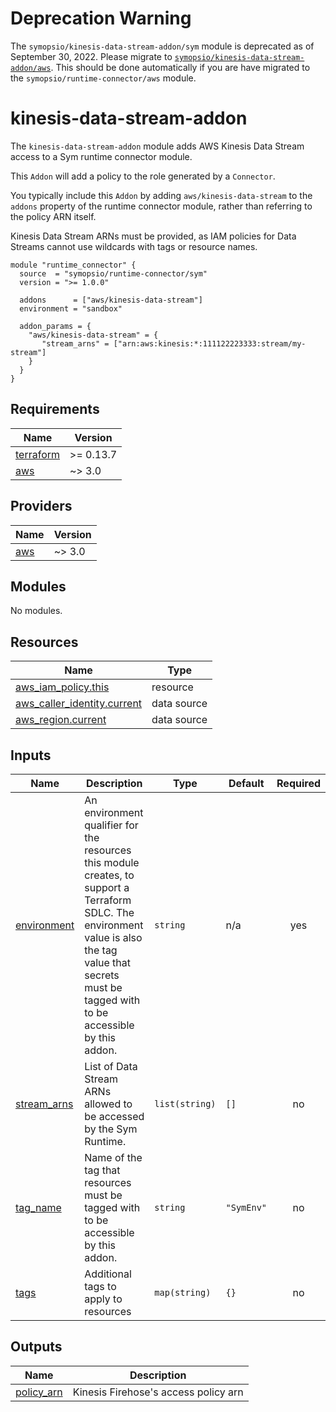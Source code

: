 # Deprecation Warning
The `symopsio/kinesis-data-stream-addon/sym` module is deprecated as of September 30, 2022. Please migrate to [`symopsio/kinesis-data-stream-addon/aws`](https://registry.terraform.io/modules/symopsio/secretsmgr-addon/aws/latest). This should be done automatically if you are have migrated to the `symopsio/runtime-connector/aws` module.

# kinesis-data-stream-addon

The `kinesis-data-stream-addon` module adds AWS Kinesis Data Stream access to a Sym runtime connector module.

This `Addon` will add a policy to the role generated by a `Connector`.

You typically include this `Addon` by adding `aws/kinesis-data-stream` to the  `addons` property of the runtime connector module, rather than referring to the policy ARN itself.

Kinesis Data Stream ARNs must be provided, as IAM policies for Data Streams cannot use wildcards with tags or resource names.

```hcl
module "runtime_connector" {
  source  = "symopsio/runtime-connector/sym"
  version = ">= 1.0.0"

  addons      = ["aws/kinesis-data-stream"]
  environment = "sandbox"

  addon_params = {
    "aws/kinesis-data-stream" = {
       "stream_arns" = ["arn:aws:kinesis:*:111122223333:stream/my-stream"]
    }
  }
}
```

<!-- BEGIN_TF_DOCS -->
## Requirements

| Name | Version |
|------|---------|
| <a name="requirement_terraform"></a> [terraform](#requirement\_terraform) | >= 0.13.7 |
| <a name="requirement_aws"></a> [aws](#requirement\_aws) | ~> 3.0 |

## Providers

| Name | Version |
|------|---------|
| <a name="provider_aws"></a> [aws](#provider\_aws) | ~> 3.0 |

## Modules

No modules.

## Resources

| Name | Type |
|------|------|
| [aws_iam_policy.this](https://registry.terraform.io/providers/hashicorp/aws/latest/docs/resources/iam_policy) | resource |
| [aws_caller_identity.current](https://registry.terraform.io/providers/hashicorp/aws/latest/docs/data-sources/caller_identity) | data source |
| [aws_region.current](https://registry.terraform.io/providers/hashicorp/aws/latest/docs/data-sources/region) | data source |

## Inputs

| Name | Description | Type | Default | Required |
|------|-------------|------|---------|:--------:|
| <a name="input_environment"></a> [environment](#input\_environment) | An environment qualifier for the resources this module creates, to support a Terraform SDLC. The environment value is also the tag value that secrets must be tagged with to be accessible by this addon. | `string` | n/a | yes |
| <a name="input_stream_arns"></a> [stream\_arns](#input\_stream\_arns) | List of Data Stream ARNs allowed to be accessed by the Sym Runtime. | `list(string)` | `[]` | no |
| <a name="input_tag_name"></a> [tag\_name](#input\_tag\_name) | Name of the tag that resources must be tagged with to be accessible by this addon. | `string` | `"SymEnv"` | no |
| <a name="input_tags"></a> [tags](#input\_tags) | Additional tags to apply to resources | `map(string)` | `{}` | no |

## Outputs

| Name | Description |
|------|-------------|
| <a name="output_policy_arn"></a> [policy\_arn](#output\_policy\_arn) | Kinesis Firehose's access policy arn |
<!-- END_TF_DOCS -->
